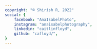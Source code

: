 ```yaml
---
copyright: "© Shirish R, 2022"
social: {
    facebook: "AnaIsabelPhoto",
    instagram: "anaisabelphotography",
    linkedin: "caitlinfloyd",
    github: "cafloyd/", 
}
---
```

